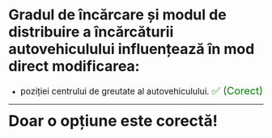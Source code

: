 # Gradul de încărcare și modul de distribuire a încărcăturii autovehiculului influențează în mod direct modificarea:

- <span style="font-size: larger;">poziției centrului de greutate al autovehiculului. <span style="color: green; font-size: larger;">✅ (Corect)</span></span>

---

<span style="font-size: 30px; font-weight: bold;">**Doar o opțiune este corectă!**</span>